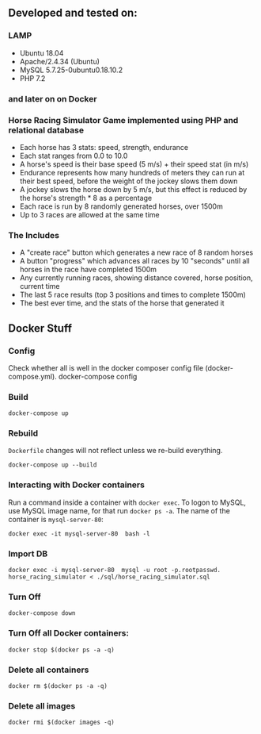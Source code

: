 ## Developed and tested on:
### LAMP
- Ubuntu 18.04
- Apache/2.4.34 (Ubuntu)
- MySQL 5.7.25-0ubuntu0.18.10.2
- PHP 7.2
### and later on on Docker

### Horse Racing Simulator Game implemented using PHP and relational database
- Each horse has 3 stats: speed, strength, endurance
- Each stat ranges from 0.0 to 10.0
- A horse's speed is their base speed (5 m/s) + their speed stat (in m/s)
- Endurance represents how many hundreds of meters they can run at their best
speed, before the weight of the jockey slows them down
- A jockey slows the horse down by 5 m/s, but this effect is reduced by the horse's
strength * 8 as a percentage
- Each race is run by 8 randomly generated horses, over 1500m
- Up to 3 races are allowed at the same time

### The Includes
- A "create race" button which generates a new race of 8 random horses
- A button "progress" which advances all races by 10 "seconds" until all horses in the
race have completed 1500m
- Any currently running races, showing distance covered, horse position, current time
- The last 5 race results (top 3 positions and times to complete 1500m)
- The best ever time, and the stats of the horse that generated it


## Docker Stuff

### Config
Check whether all is well in the docker composer config file (docker-compose.yml).
    docker-compose config

### Build
    docker-compose up
    
### Rebuild
`Dockerfile` changes will not reflect unless we re-build everything.

    docker-compose up --build

### Interacting with Docker containers
Run a command inside a container with `docker exec`. To logon to MySQL, use MySQL image name, for that run `docker ps -a`. The name of the container is `mysql-server-80`:

    docker exec -it mysql-server-80  bash -l

### Import DB
    docker exec -i mysql-server-80  mysql -u root -p.rootpasswd. horse_racing_simulator < ./sql/horse_racing_simulator.sql
    
### Turn Off
    docker-compose down

### Turn Off all Docker containers:
    docker stop $(docker ps -a -q)

### Delete all containers
    docker rm $(docker ps -a -q)
    
### Delete all images
    docker rmi $(docker images -q)
